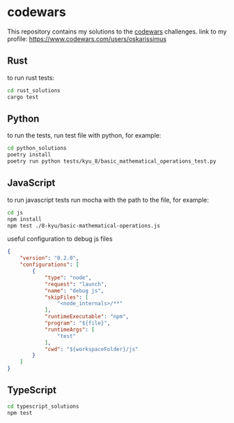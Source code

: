 # codewars

This repository contains my solutions to the [codewars](https://www.codewars.com/) challenges.
link to my profile: https://www.codewars.com/users/oskarissimus

## Rust
to run rust tests:
```sh
cd rust_solutions
cargo test
```

## Python
to run the tests, run test file with python, for example:
```sh
cd python_solutions
poetry install
poetry run python tests/kyu_8/basic_mathematical_operations_test.py
```

## JavaScript
to run javascript tests run mocha with the path to the file, for example:
```sh
cd js
npm install
npm test ./8-kyu/basic-mathematical-operations.js
```
useful configuration to debug js files
```json
{
    "version": "0.2.0",
    "configurations": [
        {
            "type": "node",
            "request": "launch",
            "name": "debug js",
            "skipFiles": [
                "<node_internals>/**"
            ],
            "runtimeExecutable": "npm",
            "program": "${file}",
            "runtimeArgs": [
                "test"
            ],
            "cwd": "${workspaceFolder}/js"
        }
    ]
}
```

## TypeScript
```sh
cd typescript_solutions
npm test
```

